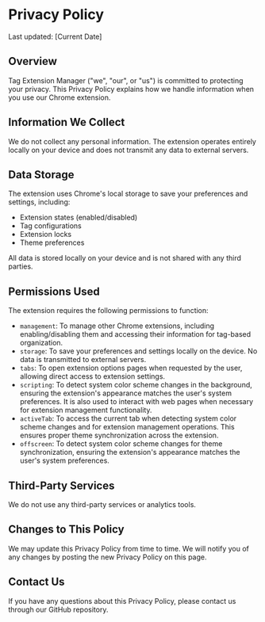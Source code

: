 # Privacy Policy

Last updated: [Current Date]

## Overview

Tag Extension Manager ("we", "our", or "us") is committed to protecting your privacy. This Privacy Policy explains how we handle information when you use our Chrome extension.

## Information We Collect

We do not collect any personal information. The extension operates entirely locally on your device and does not transmit any data to external servers.

## Data Storage

The extension uses Chrome's local storage to save your preferences and settings, including:

- Extension states (enabled/disabled)
- Tag configurations
- Extension locks
- Theme preferences

All data is stored locally on your device and is not shared with any third parties.

## Permissions Used

The extension requires the following permissions to function:

- `management`: To manage other Chrome extensions, including enabling/disabling them and accessing their information for tag-based organization.
- `storage`: To save your preferences and settings locally on the device. No data is transmitted to external servers.
- `tabs`: To open extension options pages when requested by the user, allowing direct access to extension settings.
- `scripting`: To detect system color scheme changes in the background, ensuring the extension's appearance matches the user's system preferences. It is also used to interact with web pages when necessary for extension management functionality.
- `activeTab`: To access the current tab when detecting system color scheme changes and for extension management operations. This ensures proper theme synchronization across the extension.
- `offscreen`: To detect system color scheme changes for theme synchronization, ensuring the extension's appearance matches the user's system preferences.

## Third-Party Services

We do not use any third-party services or analytics tools.

## Changes to This Policy

We may update this Privacy Policy from time to time. We will notify you of any changes by posting the new Privacy Policy on this page.

## Contact Us

If you have any questions about this Privacy Policy, please contact us through our GitHub repository.
